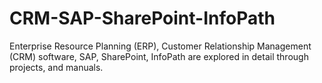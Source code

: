 # CRM-SAP-SharePoint-InfoPath
Enterprise Resource Planning (ERP), Customer Relationship Management (CRM) software, SAP, SharePoint, InfoPath are explored in detail through projects, and manuals.
